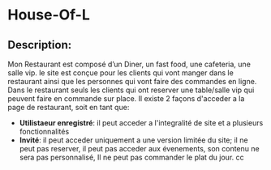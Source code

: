 # House-Of-L
## Description:
Mon Restaurant est composé d’un Diner, un fast food, une cafeteria, une salle vip.
le site est conçue pour les clients qui vont manger dans le restaurant ainsi que les personnes qui vont faire des commandes en ligne.  Dans le restaurant seuls les clients qui ont reserver une table/salle vip qui peuvent faire en commande sur place.
Il existe 2 façons d'acceder a la page de restaurant, soit en tant que:

- **Utilistaeur enregistré**: il peut acceder a l'integralité de site et a plusieurs fonctionnalités
- **Invité**: il peut acceder uniquement a une version limitée du site; il ne peut pas reserver, il peut pas acceder aux évenements, son contenu ne sera pas personnalisé, Il ne peut pas commander le plat du jour.
cc